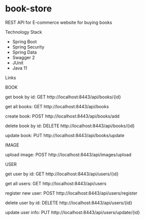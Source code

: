 # book-store

REST API for E-commerce website for buying books

Technology Stack
- Spring Boot
- Spring Security
- Spring Data
- Swagger 2
- JUnit
- Java 11

Links

BOOK

get book by id:    GET    http://localhost:8443/api/books/{id}

get all books:     GET    http://localhost:8443/api/books

create book:       POST   http://localhost:8443/api/books/add

delete book by id: DELETE http://localhost:8443/api/books/{id}

update book:       PUT    http://localhost:8443/api/books/update

IMAGE

upload image:      POST   http://localhost:8443/api/images/upload

USER

get user by id:    GET    http://localhost:8443/api/users/{id}

get all users:     GET    http://localhost:8443/api/users 

register new user: POST   http://localhost:8443/api/users/register

delete user by id: DELETE http://localhost:8443/api/users/{id}

update user info:  PUT    http://localhost:8443/api/users/update/{id}
